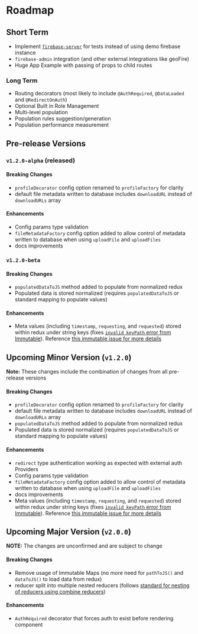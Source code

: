 # Roadmap

## Short Term
* Implement [`firebase-server`](https://github.com/urish/firebase-server) for tests instead of using demo firebase instance
* `firebase-admin` integration (and other external integrations like geoFire)
* Huge App Example with passing of props to child routes

### Long Term
* Routing decorators (most likely to include `@AuthRequired`, `@DataLoaded` and `@RedirectOnAuth`)
* Optional Built in Role Management
* Multi-level population
* Population rules suggestion/generation
* Population performance measurement

## Pre-release Versions

### `v1.2.0-alpha` (released)

#### Breaking Changes
* `profileDecorator` config option renamed to `profileFactory` for clarity
* default file metadata written to database includes `downloadURL` instead of `downloadURLs` array

#### Enhancements
* Config params type validation
* `fileMetadataFactory` config option added to allow control of metadata written to database when using `uploadFile` and `uploadFiles`
* docs improvements

### `v1.2.0-beta`

#### Breaking Changes
* `populatedDataToJS` method added to populate from normalized redux
* Populated data is stored normalized (requires `populatedDataToJS` or standard mapping to populate values)

#### Enhancements
* Meta values (including `timestamp`, `requesting`, and `requested`) stored within redux under string keys (fixes [`invalid keyPath` error from Immutable](https://github.com/facebook/immutable-js/issues/635)). Reference [this immutable issue for more details](https://github.com/facebook/immutable-js/issues/573)

## Upcoming Minor Version (`v1.2.0`)

**Note:** These changes include the combination of changes from all pre-release versions

#### Breaking Changes
* `profileDecorator` config option renamed to `profileFactory` for clarity
* default file metadata written to database includes `downloadURL` instead of `downloadURLs` array
* `populatedDataToJS` method added to populate from normalized redux
* Populated data is stored normalized (requires `populatedDataToJS` or standard mapping to populate values)

#### Enhancements
* `redirect` type authentication working as expected with external auth Providers
* Config params type validation
* `fileMetadataFactory` config option added to allow control of metadata written to database when using `uploadFile` and `uploadFiles`
* docs improvements
* Meta values (including `timestamp`, `requesting`, and `requested`) stored within redux under string keys (fixes [`invalid keyPath` error from Immutable](https://github.com/facebook/immutable-js/issues/635)). Reference [this immutable issue for more details](https://github.com/facebook/immutable-js/issues/573)

## Upcoming Major Version (`v2.0.0`)

**NOTE:** The changes are unconfirmed and are subject to change

#### Breaking Changes
* Remove usage of Immutable Maps (no more need for `pathToJS()` and `dataToJS()` to load data from redux)
* reducer split into multiple nested reducers (follows [standard for nesting of reducers using combine reducers](http://redux.js.org/docs/recipes/reducers/UpdatingNormalizedData.html))

#### Enhancements
* `AuthRequired` decorator that forces auth to exist before rendering component
